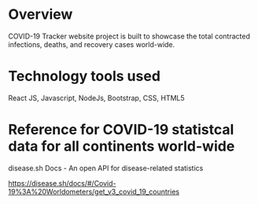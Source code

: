 # Overview

COVID-19 Tracker website project is built to showcase the total contracted infections, deaths, and recovery cases world-wide.

# Technology tools used

React JS, Javascript, NodeJs, Bootstrap, CSS, HTML5

# Reference for COVID-19 statistcal data for all continents world-wide

disease.sh Docs - An open API for disease-related statistics

https://disease.sh/docs/#/Covid-19%3A%20Worldometers/get_v3_covid_19_countries
